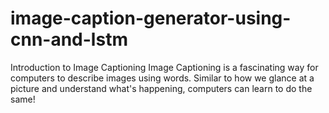 # image-caption-generator-using-cnn-and-lstm
Introduction to Image Captioning Image Captioning is a fascinating way for computers to describe images using words. Similar to how we glance at a picture and understand what's happening, computers can learn to do the same!
